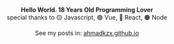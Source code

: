 <div align="center">
  
**Hello World. 18 Years Old Programming Lover**  
special thanks to 🟡 Javascript, 🟢 Vue, 🔵 React, 🟠 Node   
  
See my posts in: [ahmadkzx.github.io](https://ahmadkzx.github.io)
 
</div>
